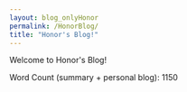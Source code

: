 ```yaml
---
layout: blog_onlyHonor
permalink: /HonorBlog/
title: "Honor's Blog!"
---
```


Welcome to Honor's Blog!

Word Count (summary + personal blog): 1150 
